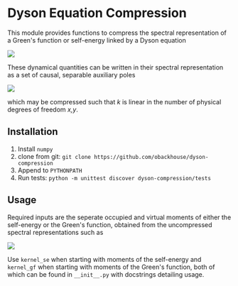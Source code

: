# Dyson Equation Compression

This module provides functions to compress the spectral representation of a Green's function or self-energy linked by a Dyson equation

<img src="https://render.githubusercontent.com/render/math?math=\LARGE G(E) = G_0(E) + G_0(E) \Sigma(E) + G(E).">

These dynamical quantities can be written in their spectral representation as a set of causal, separable auxiliary poles

<img src="https://render.githubusercontent.com/render/math?math=\LARGE A_{xy}(E) = \sum_{k} \frac{V_{xk} V_{yk}^\dagger}{E - \epsilon_{k}},">

which may be compressed such that *k* is linear in the number of physical degrees of freedom *x,y*.


## Installation

1. Install `numpy`
2. clone from git: `git clone https://github.com/obackhouse/dyson-compression`
3. Append to `PYTHONPATH`
4. Run tests: `python -m unittest discover dyson-compression/tests`


## Usage

Required inputs are the seperate occupied and virtual moments of either the self-energy or the Green's function, obtained from the uncompressed spectral representations such as

<img src="https://render.githubusercontent.com/render/math?math=\LARGE T_{xy}^{(n)} = \sum_{k}^\mathrm{occ} V_{xk} V_{yk}^\dagger \epsilon_{k}^{n}}.">

Use `kernel_se` when starting with moments of the self-energy and `kernel_gf` when starting with moments of the Green's function, both of which can be found in `__init__.py` with docstrings detailing usage.
